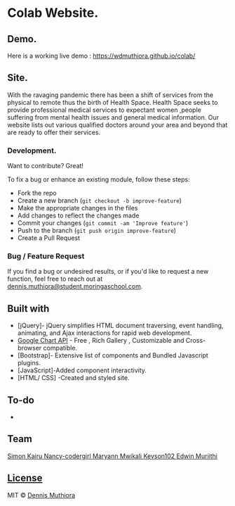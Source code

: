# Colab Website.

## Demo.
Here is a working live demo :  https://wdmuthiora.github.io/colab/


## Site.
With the ravaging pandemic there has been a shift of services from the physical to remote thus the birth of Health Space. Health Space seeks to provide professional medical services to expectant women ,people suffering from mental health issues and general medical information. Our website lists out various qualified doctors around your area and beyond that are ready to offer their services. 

### Development.
Want to contribute? Great!

To fix a bug or enhance an existing module, follow these steps:

- Fork the repo
- Create a new branch (`git checkout -b improve-feature`)
- Make the appropriate changes in the files
- Add changes to reflect the changes made
- Commit your changes (`git commit -am 'Improve feature'`)
- Push to the branch (`git push origin improve-feature`)
- Create a Pull Request 

### Bug / Feature Request

If you find a bug or undesired results, or if you'd like to request a new function, feel free to reach out at dennis.muthiora@student.moringaschool.com.

## Built with 

- [jQuery]- jQuery simplifies HTML document traversing, event handling, animating, and Ajax interactions for rapid web development.
- [Google Chart API](https://developers.google.com/chart/interactive/docs/quick_start) - Free , Rich Gallery , Customizable and Cross-browser compatible.
- [Bootstrap]- Extensive list of components and  Bundled Javascript plugins.
- [JavaScript]-Added component interactivity.
- [HTML/ CSS] -Created and styled site. 

## To-do
- 

## Team
 
[Simon Kairu ](https://github.com/simonkairu)
[Nancy-codergirl ](https://github.com/Nancy-codergirl)
[Maryann Mwikali ](https://github.com/Maryan23)
[Kevson102 ](https://github.com/Kevson102)
[Edwin Muriithi ](https://github.com/edwinmuriithi)


## [License](https://github.com/iharsh234/WebApp/blob/master/LICENSE.md)

MIT © [Dennis Muthiora ](https://github.com/wdmuthiora)
